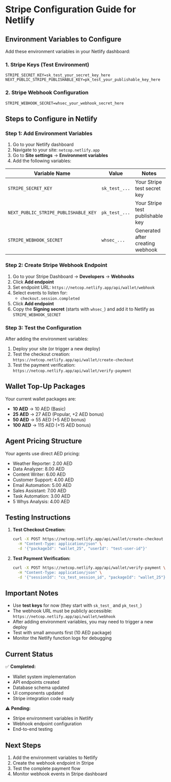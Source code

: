 # Stripe Configuration Guide for Netlify

## Environment Variables to Configure

Add these environment variables in your Netlify dashboard:

### 1. Stripe Keys (Test Environment)
```
STRIPE_SECRET_KEY=sk_test_your_secret_key_here
NEXT_PUBLIC_STRIPE_PUBLISHABLE_KEY=pk_test_your_publishable_key_here
```

### 2. Stripe Webhook Configuration
```
STRIPE_WEBHOOK_SECRET=whsec_your_webhook_secret_here
```

## Steps to Configure in Netlify

### Step 1: Add Environment Variables
1. Go to your Netlify dashboard
2. Navigate to your site: `netcop.netlify.app`
3. Go to **Site settings** → **Environment variables**
4. Add the following variables:

| Variable Name | Value | Notes |
|---------------|-------|-------|
| `STRIPE_SECRET_KEY` | `sk_test_...` | Your Stripe test secret key |
| `NEXT_PUBLIC_STRIPE_PUBLISHABLE_KEY` | `pk_test_...` | Your Stripe test publishable key |
| `STRIPE_WEBHOOK_SECRET` | `whsec_...` | Generated after creating webhook |

### Step 2: Create Stripe Webhook Endpoint
1. Go to your Stripe Dashboard → **Developers** → **Webhooks**
2. Click **Add endpoint**
3. Set endpoint URL: `https://netcop.netlify.app/api/wallet/webhook`
4. Select events to listen for:
   - `checkout.session.completed`
5. Click **Add endpoint**
6. Copy the **Signing secret** (starts with `whsec_`) and add it to Netlify as `STRIPE_WEBHOOK_SECRET`

### Step 3: Test the Configuration
After adding the environment variables:
1. Deploy your site (or trigger a new deploy)
2. Test the checkout creation: `https://netcop.netlify.app/api/wallet/create-checkout`
3. Test the payment verification: `https://netcop.netlify.app/api/wallet/verify-payment`

## Wallet Top-Up Packages

Your current wallet packages are:
- **10 AED** → 10 AED (Basic)
- **25 AED** → 27 AED (Popular, +2 AED bonus)
- **50 AED** → 55 AED (+5 AED bonus)
- **100 AED** → 115 AED (+15 AED bonus)

## Agent Pricing Structure

Your agents use direct AED pricing:
- Weather Reporter: 2.00 AED
- Data Analyzer: 8.00 AED
- Content Writer: 6.00 AED
- Customer Support: 4.00 AED
- Email Automation: 5.00 AED
- Sales Assistant: 7.00 AED
- Task Automation: 3.00 AED
- 5 Whys Analysis: 4.00 AED

## Testing Instructions

1. **Test Checkout Creation:**
   ```bash
   curl -X POST https://netcop.netlify.app/api/wallet/create-checkout \
     -H "Content-Type: application/json" \
     -d '{"packageId": "wallet_25", "userId": "test-user-id"}'
   ```

2. **Test Payment Verification:**
   ```bash
   curl -X POST https://netcop.netlify.app/api/wallet/verify-payment \
     -H "Content-Type: application/json" \
     -d '{"sessionId": "cs_test_session_id", "packageId": "wallet_25"}'
   ```

## Important Notes

- Use **test keys** for now (they start with `sk_test_` and `pk_test_`)
- The webhook URL must be publicly accessible: `https://netcop.netlify.app/api/wallet/webhook`
- After adding environment variables, you may need to trigger a new deploy
- Test with small amounts first (10 AED package)
- Monitor the Netlify function logs for debugging

## Current Status

✅ **Completed:**
- Wallet system implementation
- API endpoints created
- Database schema updated
- UI components updated
- Stripe integration code ready

⚠️ **Pending:**
- Stripe environment variables in Netlify
- Webhook endpoint configuration
- End-to-end testing

## Next Steps

1. Add the environment variables to Netlify
2. Create the webhook endpoint in Stripe
3. Test the complete payment flow
4. Monitor webhook events in Stripe dashboard